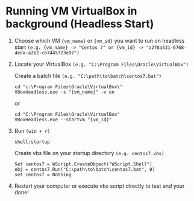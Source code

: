 # Running VM VirtualBox in background (Headless Start)

1. Choose which VM `{vm_name}` or `{vm_id}` you want to run on headless start `(e.g. {vm_name} -> "Centos 7" or {vm_id} -> "a278a531-6768-4eda-a2b2-cb7445723e97")`

2. Locate your VirtualBox `(e.g. "C:\Program Files\Oracle\VirtualBox")`

   Create a batch file `(e.g. "C:\path\to\batch\centos7.bat")`
   ```
   cd "c:\Program Files\Oracle\VirtualBox\"
   VBoxHeadless.exe -s "{vm_name}" -v on
   ```
   or
   ```
   cd "C:\Program Files\Oracle\VirtualBox"
   VBoxHeadless.exe --startvm "{vm_id}"
   ```

3. Run `(win + r)`
   ```
   shell:startup
   ```

   Create vbs file on your startup directory `(e.g. centos7.vbs)`
   ```
   Set centos7 = WScript.CreateObject("WScript.Shell")
   obj = centos7.Run("C:\path\to\batch\centos7.bat", 0)
   set centos7 = Nothing
   ```

4. Restart your computer or execute vbs script directly to test and your done!
